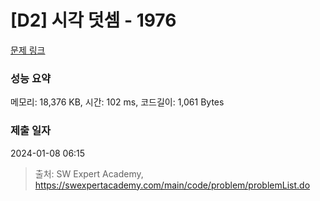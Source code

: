 # [D2] 시각 덧셈 - 1976 

[문제 링크](https://swexpertacademy.com/main/code/problem/problemDetail.do?contestProbId=AV5PttaaAZIDFAUq) 

### 성능 요약

메모리: 18,376 KB, 시간: 102 ms, 코드길이: 1,061 Bytes

### 제출 일자

2024-01-08 06:15



> 출처: SW Expert Academy, https://swexpertacademy.com/main/code/problem/problemList.do
